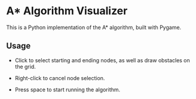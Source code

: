 # A* Algorithm Visualizer

This is a Python implementation of the A* algorithm, built with Pygame.

## Usage

- Click to select starting and ending nodes, as well as draw obstacles on the grid.

- Right-click to cancel node selection.

- Press space to start running the algorithm.

